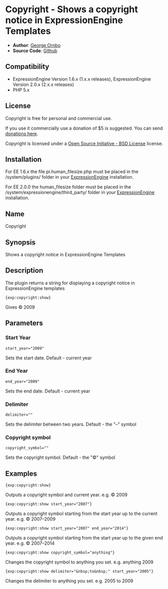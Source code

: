 # Copyright - Shows a copyright notice in ExpressionEngine Templates

* **Author**: [George Ornbo][]
* **Source Code**: [Github][]

## Compatibility

* ExpressionEngine Version 1.6.x (1.x.x releases), ExpressionEngine Version 2.0.x (2.x.x releases)
* PHP 5.x

## License

Copyright is free for personal and commercial use. 

If you use it commercially use a donation of $5 is suggested. You can send [donations here](http://pledgie.com/campaigns/5741). 

Copyright is licensed under a [Open Source Initiative - BSD License][] license.

## Installation

For EE 1.6.x the file pi.human_filesize.php must be placed in the /system/plugins/ folder in your [ExpressionEngine][] installation.

For EE 2.0.0 the human\_filesize folder must be placed in the /system/expressionengine/third_party/ folder in your [ExpressionEngine][] installation.

## Name

Copyright

## Synopsis

Shows a copyright notice in ExpressionEngine Templates

## Description

The plugin returns a string for displaying a copyright notice in ExpressionEngine templates

	{exp:copyright:show}
	
Gives &copy; 2009

## Parameters ##

### Start Year ###

	start_year="2009"
	
Sets the start date. Default - current year

### End Year ###

	end_year="2009"
	
Sets the end date. Default - current year

### Delimiter ###

	delimiter=""
	
Sets the delimiter between two years. Default - the "&ndash;" symbol

### Copyright symbol ###

	copyright_symbol=""
	
Sets the copyright symbol. Default - the "&copy;" symbol
	
## Examples

	{exp:copyright:show}
	
Outputs a copyright symbol and current year. e.g. &copy; 2009

	{exp:copyright:show start_year="2007"}
	
Outputs a copyright symbol starting from the start year up to the current year. e.g. &copy; 2007&ndash;2009

	{exp:copyright:show start_year="2007" end_year="2014"}

Outputs a copyright symbol starting from the start year up to the given end year. e.g. &copy; 2007&ndash;2014	

	{exp:copyright:show copyright_symbol="anything"}

Changes the copyright symbol to anything you set. e.g. anything 2009

	{exp:copyright:show delimiter="&nbsp;to&nbsp;" start_year="2005"}	
	
Changes the delimiter to anything you set. e.g. 2005 to 2009
	
[George Ornbo]: http://shapeshed.com/
[Github]: http://github.com/shapeshed/copyright.ee_addon/
[ExpressionEngine]:http://www.expressionengine.com/index.php?affiliate=shapeshed
[Open Source Initiative - BSD License]: http://opensource.org/licenses/bsd-license.php
